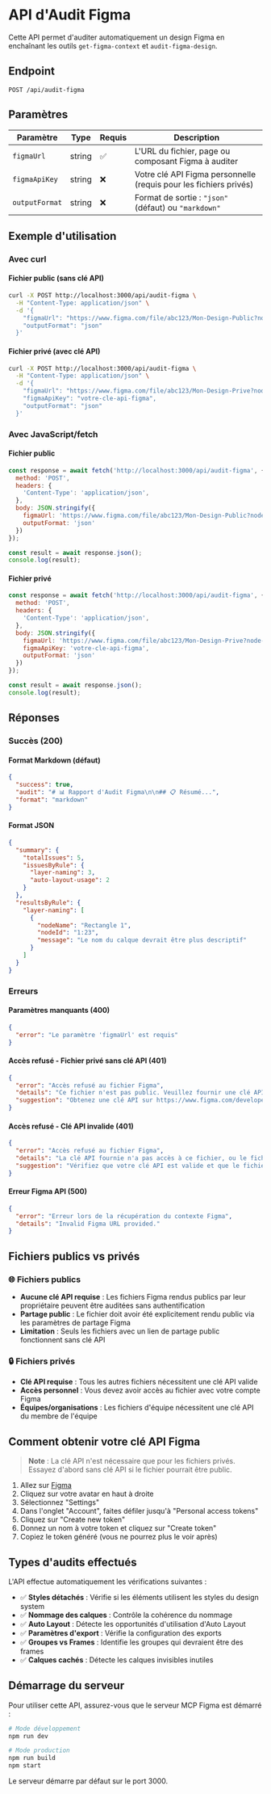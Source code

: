 # API d'Audit Figma

Cette API permet d'auditer automatiquement un design Figma en enchaînant les outils `get-figma-context` et `audit-figma-design`.

## Endpoint

```
POST /api/audit-figma
```

## Paramètres

| Paramètre | Type | Requis | Description |
|-----------|------|--------|-------------|
| `figmaUrl` | string | ✅ | L'URL du fichier, page ou composant Figma à auditer |
| `figmaApiKey` | string | ❌ | Votre clé API Figma personnelle (requis pour les fichiers privés) |
| `outputFormat` | string | ❌ | Format de sortie : `"json"` (défaut) ou `"markdown"` |

## Exemple d'utilisation

### Avec curl

#### Fichier public (sans clé API)
```bash
curl -X POST http://localhost:3000/api/audit-figma \
  -H "Content-Type: application/json" \
  -d '{
    "figmaUrl": "https://www.figma.com/file/abc123/Mon-Design-Public?node-id=1%3A2",
    "outputFormat": "json"
  }'
```

#### Fichier privé (avec clé API)
```bash
curl -X POST http://localhost:3000/api/audit-figma \
  -H "Content-Type: application/json" \
  -d '{
    "figmaUrl": "https://www.figma.com/file/abc123/Mon-Design-Prive?node-id=1%3A2",
    "figmaApiKey": "votre-cle-api-figma",
    "outputFormat": "json"
  }'
```

### Avec JavaScript/fetch

#### Fichier public
```javascript
const response = await fetch('http://localhost:3000/api/audit-figma', {
  method: 'POST',
  headers: {
    'Content-Type': 'application/json',
  },
  body: JSON.stringify({
    figmaUrl: 'https://www.figma.com/file/abc123/Mon-Design-Public?node-id=1%3A2',
    outputFormat: 'json'
  })
});

const result = await response.json();
console.log(result);
```

#### Fichier privé
```javascript
const response = await fetch('http://localhost:3000/api/audit-figma', {
  method: 'POST',
  headers: {
    'Content-Type': 'application/json',
  },
  body: JSON.stringify({
    figmaUrl: 'https://www.figma.com/file/abc123/Mon-Design-Prive?node-id=1%3A2',
    figmaApiKey: 'votre-cle-api-figma',
    outputFormat: 'json'
  })
});

const result = await response.json();
console.log(result);
```

## Réponses

### Succès (200)

#### Format Markdown (défaut)
```json
{
  "success": true,
  "audit": "# 📊 Rapport d'Audit Figma\n\n## 📋 Résumé...",
  "format": "markdown"
}
```

#### Format JSON
```json
{
  "summary": {
    "totalIssues": 5,
    "issuesByRule": {
      "layer-naming": 3,
      "auto-layout-usage": 2
    }
  },
  "resultsByRule": {
    "layer-naming": [
      {
        "nodeName": "Rectangle 1",
        "nodeId": "1:23",
        "message": "Le nom du calque devrait être plus descriptif"
      }
    ]
  }
}
```

### Erreurs

#### Paramètres manquants (400)
```json
{
  "error": "Le paramètre 'figmaUrl' est requis"
}
```

#### Accès refusé - Fichier privé sans clé API (401)
```json
{
  "error": "Accès refusé au fichier Figma",
  "details": "Ce fichier n'est pas public. Veuillez fournir une clé API Figma valide avec le paramètre 'figmaApiKey'.",
  "suggestion": "Obtenez une clé API sur https://www.figma.com/developers/api#access-tokens"
}
```

#### Accès refusé - Clé API invalide (401)
```json
{
  "error": "Accès refusé au fichier Figma",
  "details": "La clé API fournie n'a pas accès à ce fichier, ou le fichier n'existe pas.",
  "suggestion": "Vérifiez que votre clé API est valide et que le fichier existe."
}
```

#### Erreur Figma API (500)
```json
{
  "error": "Erreur lors de la récupération du contexte Figma",
  "details": "Invalid Figma URL provided."
}
```

## Fichiers publics vs privés

### 🌐 Fichiers publics
- **Aucune clé API requise** : Les fichiers Figma rendus publics par leur propriétaire peuvent être auditées sans authentification
- **Partage public** : Le fichier doit avoir été explicitement rendu public via les paramètres de partage Figma
- **Limitation** : Seuls les fichiers avec un lien de partage public fonctionnent sans clé API

### 🔒 Fichiers privés
- **Clé API requise** : Tous les autres fichiers nécessitent une clé API valide
- **Accès personnel** : Vous devez avoir accès au fichier avec votre compte Figma
- **Équipes/organisations** : Les fichiers d'équipe nécessitent une clé API du membre de l'équipe

## Comment obtenir votre clé API Figma

> **Note** : La clé API n'est nécessaire que pour les fichiers privés. Essayez d'abord sans clé API si le fichier pourrait être public.

1. Allez sur [Figma](https://www.figma.com)
2. Cliquez sur votre avatar en haut à droite
3. Sélectionnez "Settings"
4. Dans l'onglet "Account", faites défiler jusqu'à "Personal access tokens"
5. Cliquez sur "Create new token"
6. Donnez un nom à votre token et cliquez sur "Create token"
7. Copiez le token généré (vous ne pourrez plus le voir après)

## Types d'audits effectués

L'API effectue automatiquement les vérifications suivantes :

- ✅ **Styles détachés** : Vérifie si les éléments utilisent les styles du design system
- ✅ **Nommage des calques** : Contrôle la cohérence du nommage
- ✅ **Auto Layout** : Détecte les opportunités d'utilisation d'Auto Layout
- ✅ **Paramètres d'export** : Vérifie la configuration des exports
- ✅ **Groupes vs Frames** : Identifie les groupes qui devraient être des frames
- ✅ **Calques cachés** : Détecte les calques invisibles inutiles

## Démarrage du serveur

Pour utiliser cette API, assurez-vous que le serveur MCP Figma est démarré :

```bash
# Mode développement
npm run dev

# Mode production
npm run build
npm start
```

Le serveur démarre par défaut sur le port 3000.
